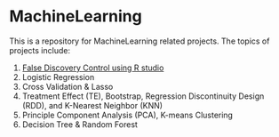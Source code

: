 # MachineLearning

This is a repository for MachineLearning related projects. The topics of projects include:  
1. [False Discovery Control using R studio](https://github.com/SkyishRooster/MachineLearning/blob/c07976236b89ee3be379fa0b038a06e9cd000e90/01_False_Discovery_Control.Rmd)
2. Logistic Regression
3. Cross Validation & Lasso
4. Treatment Effect (TE), Bootstrap, Regression Discontinuity Design (RDD), and K-Nearest Neighbor (KNN)
5. Principle Component Analysis (PCA), K-means Clustering
6. Decision Tree & Random Forest

